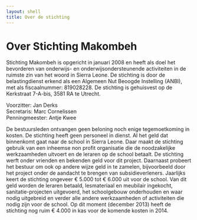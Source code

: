 ```yaml
---
layout: shell
title: Over de stichting
---
```


# Over Stichting Makombeh

Stichting Makombeh is opgericht in januari 2008 en heeft als doel het bevorderen van onderwijs- en onderwijsondersteunende activiteiten in de ruimste zin van het woord in Sierra Leone. De stichting is door de belastingdienst erkend als een Algemeen Nut Beoogde Instelling (ANBI), met als fiscaalnummer: 819028228. 
De stichting is gehuisvest op de Kerkstraat 7-A-bis, 3581 RA te Utrecht.

Voorzitter: Jan Derks  
Secretaris: Marc Cornelissen  
Penningmeester: Antje Kwee  

De bestuursleden ontvangen geen beloning noch enige tegemoetkoming in kosten. De stichting heeft geen personeel in dienst. Al het geld dat binnenkomt gaat naar de school in Sierra Leone. Daar maakt de stichting gebruik van een inheemse non profit organisatie die de noodzakelijke werkzaamheden uitvoert en de leraren op de school betaalt. De stichting werft onder vrienden en bekenden geld voor dit project. Daarnaast probeert het bestuur om ook op andere wijze geld in te zamelen, bijvoorbeeld door het project onder de aandacht te brengen van subsidieverleners. Jaarlijks keert de stichting ongeveer € 5.000 tot € 6.000 uit voor de school. Van dit geld worden de leraren betaald, lesmateriaal en meubilair ingekocht, sanitatie-projecten uitgevoerd, het schoolgebouw onderhouden en waar nodig uitgebreid en verder alle andere werkzaamheden of activiteiten die nodig zijn voor de school. Op dit moment (december 2013) heeft de stichting nog ruim € 4.000 in kas voor de komende kosten in 2014.